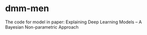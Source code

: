 # dmm-men
The code for model in paper:  Explaining Deep Learning Models – A Bayesian Non-parametric Approach
